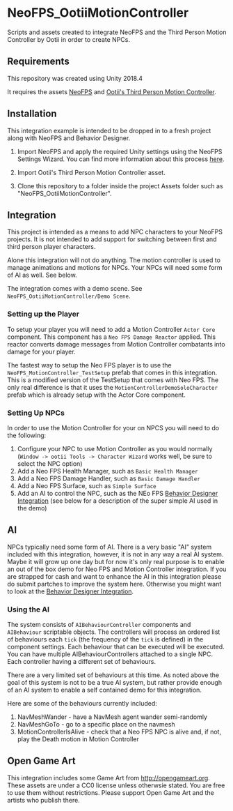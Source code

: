 # NeoFPS_OotiiMotionController
Scripts and assets created to integrate NeoFPS and the Third Person Motion Controller by Ootii in order to create NPCs.

## Requirements
This repository was created using Unity 2018.4

It requires the assets [NeoFPS](https://assetstore.unity.com/packages/templates/systems/neofps-150179?aid=1011l58Ft) and [Ootii's Third Person Motion Controller](https://assetstore.unity.com/packages/templates/systems/third-person-motion-controller-15672?aid=1011l58Ft).

## Installation
This integration example is intended to be dropped in to a fresh project along with NeoFPS and Behavior Designer.

1. Import NeoFPS and apply the required Unity settings using the NeoFPS Settings Wizard. You can find more information about this process [here](https://docs.neofps.com/manual/neofps-installation.html).

2. Import Ootii's Third Person Motion Controller asset.

3. Clone this repository to a folder inside the project Assets folder such as "NeoFPS_OotiiMotionController".
	
## Integration

This project is intended as a means to add NPC characters to your NeoFPS projects. It is not intended to add support for switching between first and third person player characters.

Alone this integration will not do anything. The motion controller is used to manage animations and motions for NPCs. Your NPCs will need some form of AI as well. See below.

The integration comes with a demo scene. See `NeoFPS_OotiiMotionController/Demo Scene`.

### Setting up the Player

To setup your player you will need to add a Motion Controller `Actor Core` component.
This component has a `Neo FPS Damage Reactor` applied. This reactor converts damage messages from Motion Controller combatants into damage for your player.

The fastest way to setup the Neo FPS player is to use the `NeoFPS_MotionController_TestSetup` prefab that comes in this integration. This is a modified version of the TestSetup that comes
with Neo FPS. The only real difference is that it uses the `MotionControllerDemoSoloCharacter` prefab which is already setup with the Actor Core component.

### Setting Up NPCs

In order to use the Motion Controller for your on NPCS you will need to do the following:

  1. Configure your NPC to use Motion Controller as you would normally (`Window -> ootii Tools -> Character Wizard` works well, be sure to select the NPC option)
  2. Add a Neo FPS Health Manager, such as `Basic Health Manager`
  3. Add a Neo FPS Damage Handler, such as `Basic Damage Handler`
  4. Add a Neo FPS Surface, such as `Simple Surface`
  5. Add an AI to control the NPC, such as the NEo FPS [Behavior Designer Integration](https://github.com/YondernautsGames/NeoFPS_BehaviorDesigner) (see below for a description of the super simple AI used in the demo)

## AI

NPCs typically need some form of AI. There is a very basic "AI" system included with this integration, however, it is not in any way a real AI system. Maybe it will grow up one
day but for now it's only real purpose is to enable an out of the box demo for Neo FPS and Motion Controller integration. If you are strapped for cash and want to enhance the
AI in this integration please do submit partches to improve the system here. Otherwise you might want to look at the [Behavior Designer Integration](https://github.com/YondernautsGames/NeoFPS_BehaviorDesigner).

### Using the AI

The system consists of `AIBehaviourController` components and `AIBehaviour` scriptable objects. The controllers will process an ordered list of behaviours each `tick` (the frequency of the `tick` is defined)
in the component settings. Each behaviour that can be executed will be executed. You can have multiple AIBehaviourControllers attached to a single NPC. Each controller having a different set of behaviours.

There are a very limited set of behaviours at this time. As noted above the goal of this system is not to be a true AI system, but rather provide enough of an AI system to enable a self contained demo for
this integration. 

Here are some of the behaviours currently included:

  1. NavMeshWander - have a NavMesh agent wander semi-randomly
  2. NavMeshGoTo - go to a specific place on the navmesh
  3. MotionControllerIsAlive - check that a Neo FPS NPC is alive and, if not, play the Death motion in Motion Controller

  ## Open Game Art

  This integration includes some Game Art from http://opengameart.org. These assets are under a CC0 license unless otherwsie stated. You are free to use them without restrictions. Please support
  Open Game Art and the artists who publish there.